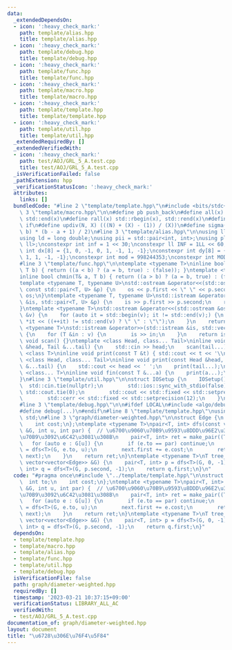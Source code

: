 ```yaml
---
data:
  _extendedDependsOn:
  - icon: ':heavy_check_mark:'
    path: template/alias.hpp
    title: template/alias.hpp
  - icon: ':heavy_check_mark:'
    path: template/debug.hpp
    title: template/debug.hpp
  - icon: ':heavy_check_mark:'
    path: template/func.hpp
    title: template/func.hpp
  - icon: ':heavy_check_mark:'
    path: template/macro.hpp
    title: template/macro.hpp
  - icon: ':heavy_check_mark:'
    path: template/template.hpp
    title: template/template.hpp
  - icon: ':heavy_check_mark:'
    path: template/util.hpp
    title: template/util.hpp
  _extendedRequiredBy: []
  _extendedVerifiedWith:
  - icon: ':heavy_check_mark:'
    path: test/AOJ/GRL_5_A.test.cpp
    title: test/AOJ/GRL_5_A.test.cpp
  _isVerificationFailed: false
  _pathExtension: hpp
  _verificationStatusIcon: ':heavy_check_mark:'
  attributes:
    links: []
  bundledCode: "#line 2 \"template/template.hpp\"\n#include <bits/stdc++.h>\n#line\
    \ 3 \"template/macro.hpp\"\n\n#define pb push_back\n#define all(x) std::begin(x),\
    \ std::end(x)\n#define rall(x) std::rbegin(x), std::rend(x)\n#define elif else\
    \ if\n#define updiv(N, X) (((N) + (X) - (1)) / (X))\n#define sigma(a, b) ((a +\
    \ b) * (b - a + 1) / 2)\n#line 3 \"template/alias.hpp\"\n\nusing ll = long long;\n\
    using ld = long double;\nusing pii = std::pair<int, int>;\nusing pll = std::pair<ll,\
    \ ll>;\nconstexpr int inf = 1 << 30;\nconstexpr ll INF = 1LL << 60;\nconstexpr\
    \ int dx[8] = {1, 0, -1, 0, 1, -1, 1, -1};\nconstexpr int dy[8] = {0, 1, 0, -1,\
    \ 1, 1, -1, -1};\nconstexpr int mod = 998244353;\nconstexpr int MOD = 1e9 + 7;\n\
    #line 3 \"template/func.hpp\"\n\ntemplate <typename T>\ninline bool chmax(T& a,\
    \ T b) { return ((a < b) ? (a = b, true) : (false)); }\ntemplate <typename T>\n\
    inline bool chmin(T& a, T b) { return ((a > b) ? (a = b, true) : (false)); }\n\
    template <typename T, typename U>\nstd::ostream &operator<<(std::ostream &os,\
    \ const std::pair<T, U> &p) {\n    os << p.first << \" \" << p.second;\n    return\
    \ os;\n}\ntemplate <typename T, typename U>\nstd::istream &operator>>(std::istream\
    \ &is, std::pair<T, U> &p) {\n    is >> p.first >> p.second;\n    return is;\n\
    }\ntemplate <typename T>\nstd::ostream &operator<<(std::ostream &os, const std::vector<T>\
    \ &v) {\n    for (auto it = std::begin(v); it != std::end(v);) {\n        os <<\
    \ *it << ((++it) != std::end(v) ? \" \" : \"\");\n    }\n    return os;\n}\ntemplate\
    \ <typename T>\nstd::istream &operator>>(std::istream &is, std::vector<T> &v)\
    \ {\n    for (T &in : v) {\n        is >> in;\n    }\n    return is;\n}\ninline\
    \ void scan() {}\ntemplate <class Head, class... Tail>\ninline void scan(Head\
    \ &head, Tail &...tail) {\n    std::cin >> head;\n    scan(tail...);\n}\ntemplate\
    \ <class T>\ninline void print(const T &t) { std::cout << t << '\\n'; }\ntemplate\
    \ <class Head, class... Tail>\ninline void print(const Head &head, const Tail\
    \ &...tail) {\n    std::cout << head << ' ';\n    print(tail...);\n}\ntemplate\
    \ <class... T>\ninline void fin(const T &...a) {\n    print(a...);\n    exit(0);\n\
    }\n#line 3 \"template/util.hpp\"\n\nstruct IOSetup {\n    IOSetup() {\n      \
    \  std::cin.tie(nullptr);\n        std::ios::sync_with_stdio(false);\n       \
    \ std::cout.tie(0);\n        std::cout << std::fixed << std::setprecision(12);\n\
    \        std::cerr << std::fixed << std::setprecision(12);\n    }\n} IOSetup;\n\
    #line 3 \"template/debug.hpp\"\n\n#ifdef LOCAL\n#include <algo/debug.hpp>\n#else\n\
    #define debug(...)\n#endif\n#line 8 \"template/template.hpp\"\nusing namespace\
    \ std;\n#line 3 \"graph/diameter-weighted.hpp\"\n\nstruct Edge {\n    int to;\n\
    \    int cost;\n};\ntemplate <typename T>\npair<T, int> dfs(const vector<vector<Edge>>\
    \ &G, int u, int par) {  // \u6700\u9060\u70B9\u9593\u8DDD\u96E2\u3068\u6700\u9060\
    \u70B9\u3092\u6C42\u3081\u308B\n    pair<T, int> ret = make_pair((T)0, u);\n \
    \   for (auto e : G[u]) {\n        if (e.to == par) continue;\n        auto next\
    \ = dfs<T>(G, e.to, u);\n        next.first += e.cost;\n        ret = max(ret,\
    \ next);\n    }\n    return ret;\n}\ntemplate <typename T>\nT tree_diameter(const\
    \ vector<vector<Edge>> &G) {\n    pair<T, int> p = dfs<T>(G, 0, -1);\n    pair<T,\
    \ int> q = dfs<T>(G, p.second, -1);\n    return q.first;\n}\n"
  code: "#pragma once\n#include \"../template/template.hpp\"\n\nstruct Edge {\n  \
    \  int to;\n    int cost;\n};\ntemplate <typename T>\npair<T, int> dfs(const vector<vector<Edge>>\
    \ &G, int u, int par) {  // \u6700\u9060\u70B9\u9593\u8DDD\u96E2\u3068\u6700\u9060\
    \u70B9\u3092\u6C42\u3081\u308B\n    pair<T, int> ret = make_pair((T)0, u);\n \
    \   for (auto e : G[u]) {\n        if (e.to == par) continue;\n        auto next\
    \ = dfs<T>(G, e.to, u);\n        next.first += e.cost;\n        ret = max(ret,\
    \ next);\n    }\n    return ret;\n}\ntemplate <typename T>\nT tree_diameter(const\
    \ vector<vector<Edge>> &G) {\n    pair<T, int> p = dfs<T>(G, 0, -1);\n    pair<T,\
    \ int> q = dfs<T>(G, p.second, -1);\n    return q.first;\n}"
  dependsOn:
  - template/template.hpp
  - template/macro.hpp
  - template/alias.hpp
  - template/func.hpp
  - template/util.hpp
  - template/debug.hpp
  isVerificationFile: false
  path: graph/diameter-weighted.hpp
  requiredBy: []
  timestamp: '2023-03-21 10:37:15+09:00'
  verificationStatus: LIBRARY_ALL_AC
  verifiedWith:
  - test/AOJ/GRL_5_A.test.cpp
documentation_of: graph/diameter-weighted.hpp
layout: document
title: "\u6728\u306E\u76F4\u5F84"
---
```

